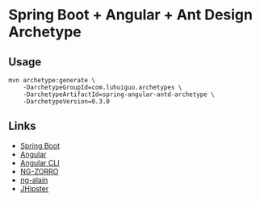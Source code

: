 # Spring Boot + Angular + Ant Design Archetype

## Usage

```
mvn archetype:generate \
    -DarchetypeGroupId=com.luhuiguo.archetypes \
    -DarchetypeArtifactId=spring-angular-antd-archetype \
    -DarchetypeVersion=0.3.0
```

## Links
* [Spring Boot](https://projects.spring.io/spring-boot/)
* [Angular](https://angular.io/)
* [Angular CLI](https://cli.angular.io/)
* [NG-ZORRO](https://ng.ant.design/)
* [ng-alain](http://ng-alain.com/)
* [JHipster](http://www.jhipster.tech/)
